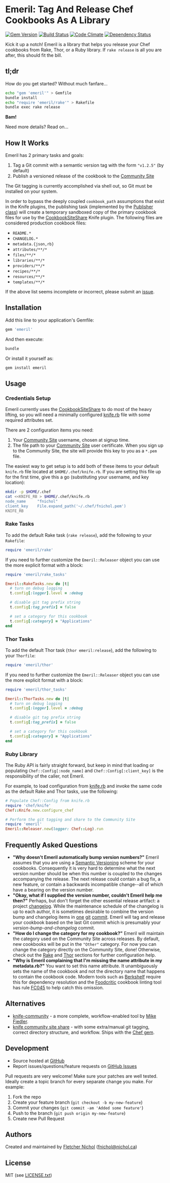 # <a name="title"></a> Emeril: Tag And Release Chef Cookbooks As A Library

[![Gem Version](https://badge.fury.io/rb/emeril.png)](http://badge.fury.io/rb/emeril)
[![Build Status](https://travis-ci.org/fnichol/emeril.png?branch=master)](https://travis-ci.org/fnichol/emeril)
[![Code Climate](https://codeclimate.com/github/fnichol/emeril.png)](https://codeclimate.com/github/fnichol/emeril)
[![Dependency Status](https://gemnasium.com/fnichol/emeril.png)](https://gemnasium.com/fnichol/emeril)

Kick it up a notch! Emeril is a library that helps you release your Chef
cookbooks from Rake, Thor, or a Ruby library. If `rake release` is all you
are after, this should fit the bill.

## <a name="tl-dr"></a> tl;dr

How do you get started? Without much fanfare&hellip;

```sh
echo "gem 'emeril'" > Gemfile
bundle install
echo "require 'emeril/rake'" > Rakefile
bundle exec rake release
```

**Bam!**

Need more details? Read on&hellip;

## <a name="how-it-works"></a> How It Works

Emeril has 2 primary tasks and goals:

1. Tag a Git commit with a semantic version tag with the form `"v1.2.5"` (by
   default)
2. Publish a versioned release of the cookbook to the
   [Community Site][community_site]

The Git tagging is currently accomplished via shell out, so Git must be
installed on your system.

In order to bypass the deeply coupled `cookbook_path` assumptions that exist
in the Knife plugins, the publishing task (implemented by the
[Publisher class][publisher_class]) will create a temporary sandboxed copy
of the primary cookbook files for use by the
[CookbookSiteShare][knife_plugin] Knife plugin. The following files are
considered production cookbook files:

* `README.*`
* `CHANGELOG.*`
* `metadata.{json,rb}`
* `attributes/**/*`
* `files/**/*`
* `libraries/**/*`
* `providers/**/*`
* `recipes/**/*`
* `resources/**/*`
* `templates/**/*`

If the above list seems incomplete or incorrect, please submit an
[issue][issues].

## <a name="installation"></a> Installation

Add this line to your application's Gemfile:

```ruby
gem 'emeril'
```

And then execute:

```sh
bundle
```

Or install it yourself as:

```sh
gem install emeril
```

## <a name="usage"></a> Usage

### <a name="usage-setup"></a> Credentials Setup

Emeril currently uses the [CookbookSiteShare][knife_plugin] to do most of the
heavy lifting, so you will need a minimally configured [knife.rb][knife_rb]
file with some required attributes set.

There are 2 configuration items you need:

1. Your [Community Site][community_site] username, chosen at signup time.
2. The file path to your [Community Site][community_site] user certificate.
   When you sign up to the Community Site, the site will provide this key to
   you as a `*.pem` file.

The easiest way to get setup is to add both of these items to your default
`knife.rb` file located at `$HOME/.chef/knife.rb`. If you are setting this
file up for the first time, give this a go (substituting your username, and
key location):

```sh
mkdir -p $HOME/.chef
cat <<KNIFE_RB > $HOME/.chef/knife.rb
node_name     "fnichol"
client_key    File.expand_path('~/.chef/fnichol.pem')
KNIFE_RB
```

### <a name="usage-rake"></a> Rake Tasks

To add the default Rake task (`rake release`), add the following to your
`Rakefile`:

```ruby
require 'emeril/rake'
```

If you need to further customize the `Emeril::Releaser` object you can use
the more explicit format with a block:

```ruby
require 'emeril/rake_tasks'

Emeril::RakeTasks.new do |t|
  # turn on debug logging
  t.config[:logger].level = :debug

  # disable git tag prefix string
  t.config[:tag_prefix] = false

  # set a category for this cookbook
  t.config[:category] = "Applications"
end
```

### <a name="usage-rake"></a> Thor Tasks

To add the default Thor task (`thor emeril:release`), add the following to your
`Thorfile`:

```ruby
require 'emeril/thor'
```

If you need to further customize the `Emeril::Releaser` object you can use
the more explicit format with a block:

```ruby
require 'emeril/thor_tasks'

Emeril::ThorTasks.new do |t|
  # turn on debug logging
  t.config[:logger].level = :debug

  # disable git tag prefix string
  t.config[:tag_prefix] = false

  # set a category for this cookbook
  t.config[:category] = "Applications"
end
```

### <a name="usage-ruby"></a> Ruby Library

The Ruby API is fairly straight forward, but keep in mind that loading or
populating `Chef::Config[:node_name]` and `Chef::Config[:client_key]` is
the responsibility of the caller, not Emeril.

For example, to load configuration from [knife.rb][knife_rb] and invoke the
same code as the default Rake and Thor tasks, use the following:

```ruby
# Populate Chef::Config from knife.rb
require 'chef/knife'
Chef::Knife.new.configure_chef

# Perform the git tagging and share to the Community Site
require 'emeril'
Emeril::Releaser.new(logger: Chef::Log).run
```

## <a name="faq"></a> Frequently Asked Questions

* **"Why doesn't Emeril automatically bump version numbers?"**
  Emeril assumes that you are using a [Semantic Versioning][semver_site] scheme
  for your cookbooks. Consequently it is very hard to determine what the
  next version number should be when this number is coupled to the changes
  accompanying the release. The next release could contain a bug fix, a new
  feature, or contain a backwards incompatible change--all of which have a
  bearing on the version number.
* **"Okay, what if I supplied the version number, couldn't Emeril help me
  then?"** Perhaps, but don't forget the other essential release artifact:
  a project [changelog][changelog_wikipedia]. While the maintenance schedule
  of the changelog is up to each author, it is sometimes desirable to
  combine the version bump and changelog items in [one][ex1] [git][ex2]
  [commit][ex3]. Emeril will tag and release your cookbook based on the
  last Git commit which is presumably your *version-bump-and-changelog*
  commit.
* **"How do I change the category for my cookbook?"** Emeril will maintain
  the category used on the Community Site across releases. By default, new
  cookbooks will be put in the `"Other"` category. For now you can change
  the category directly on the Community Site, done! Otherwise, check out
  the [Rake](#usage-rake) and [Thor](#usage-thor) sections for further
  configuration help.
* **"Why is Emeril complaining that I'm missing the name attribute in my
  metadata.rb?"** You want to set this name attribute. It unambiguously sets
  the name of the cookbook and not the directory name that happens to contain
  the cookbook code. Modern tools such as [Berkshelf][berkshelf_site] require
  this for dependency resolution and the [Foodcritic][foodcritic_site]
  cookbook linting tool has rule [FC045][fc045] to help catch this omission.

## <a name="alternatives"></a> Alternatives

* [knife-community][knife_community] - a more complete, workflow-enabled tool
  by [Mike Fiedler](https://github.com/miketheman).
* [knife community site share][knife_share] - with some extra/manual git
  tagging, correct directory structure, and workflow. Ships with the
  [Chef gem][chef_gem].

## <a name="development"></a> Development

* Source hosted at [GitHub][repo]
* Report issues/questions/feature requests on [GitHub Issues][issues]

Pull requests are very welcome! Make sure your patches are well tested.
Ideally create a topic branch for every separate change you make. For
example:

1. Fork the repo
2. Create your feature branch (`git checkout -b my-new-feature`)
3. Commit your changes (`git commit -am 'Added some feature'`)
4. Push to the branch (`git push origin my-new-feature`)
5. Create new Pull Request

## <a name="authors"></a> Authors

Created and maintained by [Fletcher Nichol][fnichol] (<fnichol@nichol.ca>)

## <a name="license"></a> License

MIT (see [LICENSE.txt][license])

[license]:      https://github.com/fnichol/emeril/blob/master/LICENSE.txt
[fnichol]:      https://github.com/fnichol
[repo]:         https://github.com/fnichol/emeril
[issues]:       https://github.com/fnichol/emeril/issues
[contributors]: https://github.com/fnichol/emeril/contributors

[berkshelf_site]:   http://berkshelf.com/
[changelog_wikipedia]: http://en.wikipedia.org/wiki/Changelog
[chef_gem]:         https://github.com/opscode/chef
[community_site]:   http://community.opscode.com/
[ex1]:              https://github.com/fnichol/chef-ruby_build/commit/c940b5e9cd40eaba10d6285de6648f4d25fe959d
[ex2]:              https://github.com/fnichol/chef-homesick/commit/80e558ff921f1c59698f6942214c0224a24392d7
[ex3]:              https://github.com/fnichol/chef-openoffice/commit/bf84aba0690a6b155b499b06df953be19a3aead1
[fc045]:            http://acrmp.github.io/foodcritic/#FC045
[foodcritic_site]:  http://acrmp.github.io/foodcritic/
[knife_plugin]:     https://github.com/opscode/chef/blob/master/lib/chef/knife/cookbook_site_share.rb
[knife_rb]:         http://docs.opscode.com/config_rb_knife.html
[knife_community]:  http://miketheman.github.io/knife-community/
[knife_share]:      http://docs.opscode.com/knife_cookbook_site.html#share
[publisher_class]:  https://github.com/fnichol/emeril/blob/master/lib/emeril/publisher.rb
[semver_site]:      http://semver.org/
